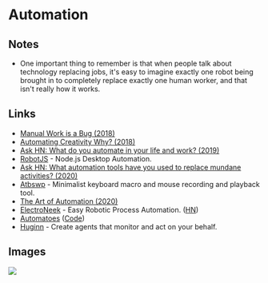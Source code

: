 # Automation

## Notes

- One important thing to remember is that when people talk about technology replacing jobs, it's easy to imagine exactly one robot being brought in to completely replace exactly one human worker, and that isn't really how it works.

## Links

- [Manual Work is a Bug (2018)](https://queue.acm.org/detail.cfm?id=3197520)
- [Automating Creativity Why? (2018)](https://www.youtube.com/watch?v=6trxEG2wHT8)
- [Ask HN: What do you automate in your life and work? (2019)](https://news.ycombinator.com/item?id=21373931)
- [RobotJS](https://github.com/octalmage/robotjs) - Node.js Desktop Automation.
- [Ask HN: What automation tools have you used to replace mundane activities? (2020)](https://news.ycombinator.com/item?id=22345150)
- [Atbswp](https://github.com/rmpr/atbswp) - Minimalist keyboard macro and mouse recording and playback tool.
- [The Art of Automation (2020)](https://blog.jessfraz.com/post/the-art-of-automation/)
- [ElectroNeek](https://electroneek.com/) - Easy Robotic Process Automation. ([HN](https://news.ycombinator.com/item?id=23770214))
- [Automatoes](https://automatoes.com/) ([Code](https://github.com/johnlindquist/automatoes.com))
- [Huginn](https://github.com/huginn/huginn) - Create agents that monitor and act on your behalf.

## Images

![](https://outline-prod.imgix.net/20170323-c86vRGKVPsbek3PZXpVw?auto=format&q=60&w=2000&s=7fa68cbcc86ded1ab56b65ad74700aa9)
